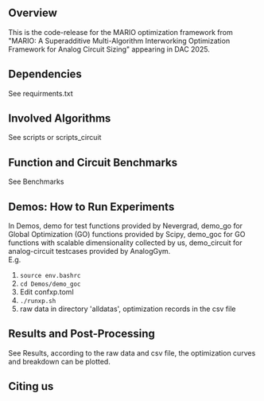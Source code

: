 ## Overview
This is the code-release for the MARIO optimization framework from "MARIO: A Superadditive Multi-Algorithm Interworking Optimization Framework for Analog Circuit Sizing" appearing in DAC 2025.

## Dependencies
See requirments.txt

## Involved Algorithms 
See scripts or scripts_circuit

## Function and Circuit Benchmarks
See Benchmarks

## Demos: How to Run Experiments
In Demos, demo for test functions provided by Nevergrad, demo_go for Global Optimization (GO) functions provided by Scipy, demo_goc for GO functions with scalable dimensionality collected by us, demo_circuit for analog-circuit testcases provided by AnalogGym.  
E.g.
1. `source env.bashrc`
2. `cd Demos/demo_goc`
3. Edit confxp.toml
4. `./runxp.sh`
5. raw data in directory 'alldatas', optimization records in the csv file

## Results and Post-Processing
See Results, according to the raw data and csv file, the optimization curves and breakdown can be plotted.

## Citing us